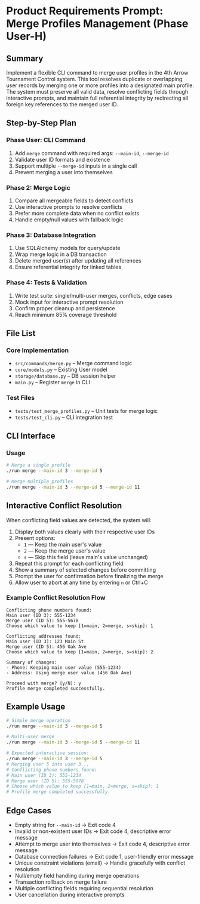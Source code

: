 # Product Requirements Prompt: Merge Profiles Management (Phase User-H)

## Summary

Implement a flexible CLI command to merge user profiles in the 4th Arrow Tournament Control system. This tool resolves duplicate or overlapping user records by merging one or more profiles into a designated main profile. The system must preserve all valid data, resolve conflicting fields through interactive prompts, and maintain full referential integrity by redirecting all foreign key references to the merged user ID.

## Step-by-Step Plan

### Phase User: CLI Command

1. Add `merge` command with required args: `--main-id`, `--merge-id`
2. Validate user ID formats and existence
3. Support multiple `--merge-id` inputs in a single call
4. Prevent merging a user into themselves

### Phase 2: Merge Logic

1. Compare all mergeable fields to detect conflicts
2. Use interactive prompts to resolve conflicts
3. Prefer more complete data when no conflict exists
4. Handle empty/null values with fallback logic

### Phase 3: Database Integration

1. Use SQLAlchemy models for query/update
2. Wrap merge logic in a DB transaction
3. Delete merged user(s) after updating all references
4. Ensure referential integrity for linked tables

### Phase 4: Tests & Validation

1. Write test suite: single/multi-user merges, conflicts, edge cases
2. Mock input for interactive prompt resolution
3. Confirm proper cleanup and persistence
4. Reach minimum 85% coverage threshold

## File List

### Core Implementation

- `src/commands/merge.py` – Merge command logic
- `core/models.py` – Existing User model
- `storage/database.py` – DB session helper
- `main.py` – Register `merge` in CLI

### Test Files

- `tests/test_merge_profiles.py` – Unit tests for merge logic
- `tests/test_cli.py` – CLI integration test

## CLI Interface

### Usage

```bash
# Merge a single profile
./run merge --main-id 3 --merge-id 5

# Merge multiple profiles
./run merge --main-id 3 --merge-id 5 --merge-id 11
```

## Interactive Conflict Resolution

When conflicting field values are detected, the system will:

1. Display both values clearly with their respective user IDs
2. Present options:
   - `1` — Keep the main user's value
   - `2` — Keep the merge user's value
   - `s` — Skip this field (leave main's value unchanged)
3. Repeat this prompt for each conflicting field
4. Show a summary of selected changes before committing
5. Prompt the user for confirmation before finalizing the merge
6. Allow user to abort at any time by entering `n` or Ctrl+C

### Example Conflict Resolution Flow

```
Conflicting phone numbers found:
Main user (ID 3): 555-1234
Merge user (ID 5): 555-5678
Choose which value to keep [1=main, 2=merge, s=skip]: 1

Conflicting addresses found:
Main user (ID 3): 123 Main St
Merge user (ID 5): 456 Oak Ave
Choose which value to keep [1=main, 2=merge, s=skip]: 2

Summary of changes:
- Phone: Keeping main user value (555-1234)
- Address: Using merge user value (456 Oak Ave)

Proceed with merge? [y/N]: y
Profile merge completed successfully.
```

## Example Usage

```bash
# Simple merge operation
./run merge --main-id 3 --merge-id 5

# Multi-user merge
./run merge --main-id 3 --merge-id 5 --merge-id 11

# Expected interactive session:
./run merge --main-id 3 --merge-id 5
# Merging user 5 into user 3...
# Conflicting phone numbers found:
# Main user (ID 3): 555-1234
# Merge user (ID 5): 555-5678
# Choose which value to keep [1=main, 2=merge, s=skip]: 1
# Profile merge completed successfully.
```

## Edge Cases

- Empty string for `--main-id` → Exit code 4
- Invalid or non-existent user IDs → Exit code 4, descriptive error message
- Attempt to merge user into themselves → Exit code 4, descriptive error message
- Database connection failures → Exit code 1, user-friendly error message
- Unique constraint violations (email) → Handle gracefully with conflict resolution
- Null/empty field handling during merge operations
- Transaction rollback on merge failure
- Multiple conflicting fields requiring sequential resolution
- User cancellation during interactive prompts

